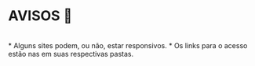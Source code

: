 # AVISOS :pencil: #
</br>
* Alguns sites podem, ou não, estar responsivos.
* Os links para o acesso estão nas em suas respectivas pastas.